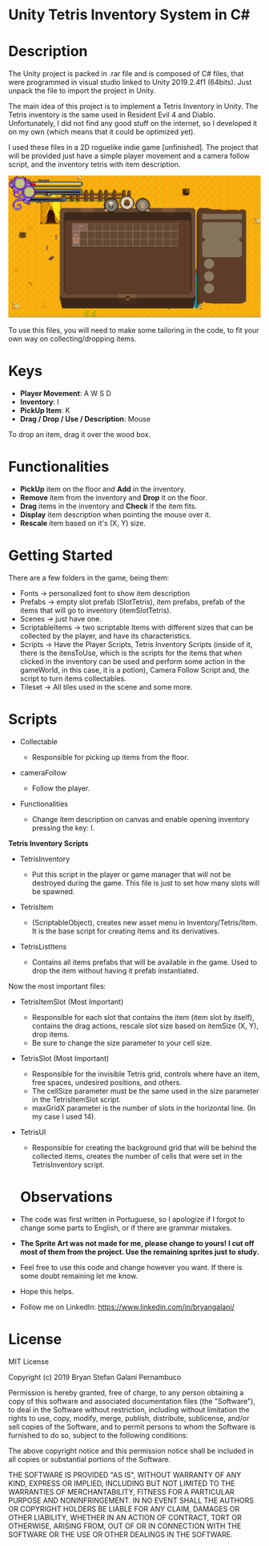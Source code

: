 # Unity Tetris Inventory System in C#

# Description
The Unity project is packed in .rar file and is composed of C# files, that were programmed in visual studio linked to Unity 2019.2.4f1 (64bits). Just unpack the file to import the project in Unity.

The main idea of this project is to implement a Tetris Inventory in  Unity. The Tetris inventory is the same used in Resident Evil 4 and  Diablo. Unfortunately, I did not find any good stuff on the internet, so I  developed it on my own (which means that it could be optimized yet).

I used these files in a 2D roguelike indie game [unfinished]. The project that will be provided just have a simple player movement and a camera follow script, and the inventory tetris with item description.

![Tetris Inventory](/images/TetrisInventory.png)


To use this files, you will need to make some tailoring in the code, to fit your own way on collecting/dropping items.


# Keys
* **Player Movement**: A W S D
* **Inventory**: I
* **PickUp Item**: K
* **Drag / Drop / Use / Description**: Mouse

To drop an item, drag it over the wood box.

# Functionalities
* **PickUp** item on the floor and **Add** in the inventory.
* **Remove** item from the inventory and **Drop** it on the floor.
* **Drag** items in the inventory and **Check** if the item fits.
* **Display** item description when pointing the mouse over it.
* **Rescale** item based on it's (X, Y) size.

# Getting Started
There are a few folders in the game, being them:

* Fonts -> personalized font to show item description
* Prefabs -> empty slot prefab (SlotTetris), item prefabs, prefab of the items that will go to inventory (itemSlotTetris).
* Scenes -> just have one.
* ScriptableItems -> two scriptable Items with different sizes that can be collected by the player, and have its characteristics.
* Scripts -> Have the Player Scripts, Tetris Inventory Scripts (inside of it, there is the itensToUse, which is the scripts for the items that when clicked in the inventory can be used and perform some action in the gameWorld, in this case, it is a potion), Camera Follow Script and, the script to turn items collectables.
* Tileset -> All tiles used in the scene and some more.


# Scripts
* Collectable
  * Responsible for picking up items from the floor.
 
* cameraFollow
  * Follow the player.
 
* Functionalities
  * Change item description on canvas and enable opening inventory pressing the key: I.

**Tetris Inventory Scripts**

* TetrisInventory
  * Put this script in the player or game manager that will not be destroyed during the game. This file is just to set how many slots will be spawned.
  
* TetrisItem
  * (ScriptableObject), creates new asset menu in Inventory/Tetris/Item. It is the base script for creating Items and its derivatives.

* TetrisListItens
  * Contains all items prefabs that will be available in the game. Used to drop the item without having it prefab instantiated.
  

Now the most important files:

* TetrisItemSlot (Most Important)
  * Responsible for each slot that contains the item (item slot by itself), contains the drag actions, rescale slot size based on itemSize (X, Y), drop items.
   * Be sure to change the size parameter to your cell size.
   
* TetrisSlot (Most Important)
  * Responsible for the invisible Tetris grid, controls where have an item, free spaces, undesired positions, and others.
  * The cellSize parameter must be the same used in the size parameter in the TetrisItemSlot script.
  * maxGridX parameter is the number of slots in the horizontal line. (In my case I used 14).
  
* TetrisUI
  * Responsible for creating the background grid that will be behind the collected items, creates the number of cells that were set in the TetrisInventory script.
  
  # Observations
* The code was first written in Portuguese, so I apologize if I forgot to change some parts to English, or if there are grammar mistakes.
* **The Sprite Art was not made for me, please change to yours! I cut off most of them from the project. Use the remaining sprites just to study.**
* Feel free to use this code and change however you want. If there is some doubt remaining let me know.
* Hope this helps.
* Follow me on LinkedIn: https://www.linkedin.com/in/bryangalani/

# License
MIT License

Copyright (c) 2019 Bryan Stefan Galani Pernambuco

Permission is hereby granted, free of charge, to any person obtaining a copy
of this software and associated documentation files (the "Software"), to deal
in the Software without restriction, including without limitation the rights
to use, copy, modify, merge, publish, distribute, sublicense, and/or sell
copies of the Software, and to permit persons to whom the Software is
furnished to do so, subject to the following conditions:

The above copyright notice and this permission notice shall be included in all
copies or substantial portions of the Software.

THE SOFTWARE IS PROVIDED "AS IS", WITHOUT WARRANTY OF ANY KIND, EXPRESS OR
IMPLIED, INCLUDING BUT NOT LIMITED TO THE WARRANTIES OF MERCHANTABILITY,
FITNESS FOR A PARTICULAR PURPOSE AND NONINFRINGEMENT. IN NO EVENT SHALL THE
AUTHORS OR COPYRIGHT HOLDERS BE LIABLE FOR ANY CLAIM, DAMAGES OR OTHER
LIABILITY, WHETHER IN AN ACTION OF CONTRACT, TORT OR OTHERWISE, ARISING FROM,
OUT OF OR IN CONNECTION WITH THE SOFTWARE OR THE USE OR OTHER DEALINGS IN THE
SOFTWARE.
